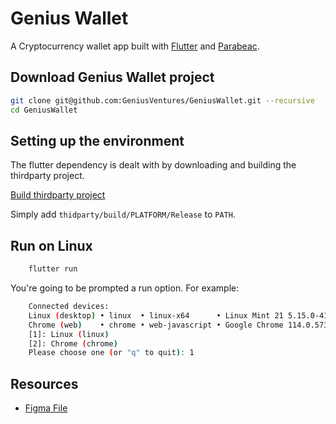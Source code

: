 # Genius Wallet

A Cryptocurrency wallet app built with [Flutter](https://flutter.dev/) and [Parabeac](https://parabeac.com/).

## Download Genius Wallet project

```bash
git clone git@github.com:GeniusVentures/GeniusWallet.git --recursive 
cd GeniusWallet
```

## Setting up the environment

The flutter dependency is dealt with by downloading and building the thirdparty project.
 
[Build thirdparty project](../../../thirdparty/blob/master/README.md)

Simply add `thidparty/build/PLATFORM/Release` to `PATH`. 

## Run on Linux

```bash
    flutter run
```
You're going to be prompted a run option. For example:

```bash
    Connected devices:
    Linux (desktop) • linux  • linux-x64      • Linux Mint 21 5.15.0-41-generic
    Chrome (web)    • chrome • web-javascript • Google Chrome 114.0.5735.198
    [1]: Linux (linux)
    [2]: Chrome (chrome)
    Please choose one (or "q" to quit): 1
```

## Resources
* [Figma File](https://www.figma.com/file/YFBxDHU58kCfKP5TiHXWsz/GNUS-Build?node-id=81%3A1121) 
